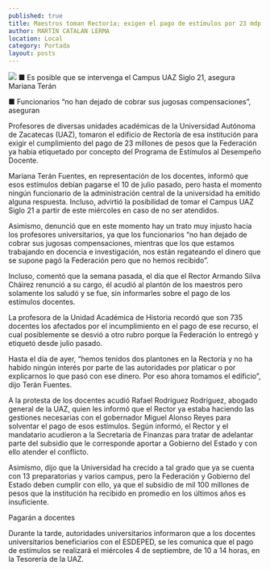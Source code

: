 ```yaml
---
published: true
title: Maestros toman Rectoría; exigen el pago de estímulos por 23 mdp
author: MARTIN CATALAN LERMA
location: Local
category: Portada
layout: posts
---
```


![](http://i.imgur.com/GoNyIQgm.jpg)
■ Es posible que se intervenga el Campus UAZ Siglo 21, asegura Mariana Terán

■ Funcionarios “no han dejado de cobrar sus jugosas compensaciones”, aseguran

Profesores de diversas unidades académicas de la Universidad Autónoma de Zacatecas (UAZ), tomaron el edificio de Rectoría de esa institución para exigir el cumplimiento del pago de 23 millones de pesos que la Federación ya había etiquetado por concepto del Programa de Estímulos al Desempeño Docente.

Mariana Terán Fuentes, en representación de los docentes, informó que esos estímulos debían pagarse el 10 de julio pasado, pero hasta el momento ningún funcionario de la administración central  de la universidad ha emitido alguna respuesta. Incluso, advirtió la posibilidad de tomar el Campus UAZ Siglo 21 a partir de este miércoles en caso de no ser atendidos.

Asimismo, denunció que en este momento hay un trato muy injusto hacia los profesores universitarios, ya que los funcionarios “no han dejado de cobrar sus jugosas compensaciones, mientras que los que estamos trabajando en docencia e investigación, nos están regateando el dinero que se supone pagó la Federación pero que no hemos recibido”.

Incluso, comentó que la semana pasada, el día que el Rector Armando Silva Cháirez renunció a su cargo, él acudió al plantón de los maestros pero solamente los saludó y se fue, sin informarles sobre el pago de los estímulos docentes.

La profesora de la Unidad Académica de Historia recordó que son 735 docentes los afectados por el incumplimiento en el pago de ese recurso, el cual posiblemente se desvió a otro rubro porque la Federación lo entregó y etiquetó desde julio pasado.

Hasta el día de ayer, “hemos tenidos dos plantones en la Rectoría y no ha habido ningún interés por parte de las autoridades por platicar o por explicarnos lo que pasó con ese dinero. Por eso ahora tomamos el edificio”, dijo Terán Fuentes.

A la protesta de los docentes acudió Rafael Rodríguez Rodríguez, abogado general de la UAZ, quien les informó que el Rector ya estaba haciendo las gestiones necesarias con el gobernador Miguel Alonso Reyes para solventar el pago de esos estímulos.
Según informó, el Rector y el mandatario acudieron a la Secretaría de Finanzas para tratar de adelantar parte del subsidio que le corresponde aportar a Gobierno del Estado y con ello atender el conflicto.

Asimismo, dijo que la Universidad ha crecido a tal grado que ya se cuenta con 13 preparatorias y varios campus, pero la Federación y Gobierno del Estado deben cumplir con ello, ya que el subsidio de mil 100 millones de pesos que la institución ha recibido en promedio en los últimos años es insuficiente.

Pagarán a docentes 

Durante la tarde, autoridades universitarios informaron que a los docentes universitarios beneficiarios con el ESDEPED, se les comunica que el pago de estímulos se realizará el miércoles 4 de septiembre, de 10 a 14 horas, en la Tesorería de la UAZ.
